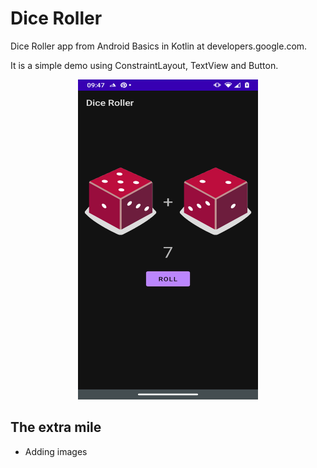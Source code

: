 # Dice Roller

Dice Roller app from Android Basics in Kotlin at developers.google.com.

It is a simple demo using ConstraintLayout, TextView and Button.

<center><img src="screenshot-Dice-Roller-app.png" height=512 width=288 /></center>

## The extra mile

- Adding images
